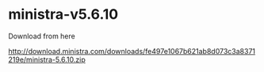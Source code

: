 # ministra-v5.6.10
Download from here 

http://download.ministra.com/downloads/fe497e1067b621ab8d073c3a8371219e/ministra-5.6.10.zip
